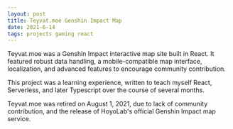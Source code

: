 ```yaml
---
layout: post
title: Teyvat.moe Genshin Impact Map
date: 2021-6-14
tags: projects gaming react
---
```


Teyvat.moe was a Genshin Impact interactive map site built in React. It featured robust data handling, a mobile-compatible map interface, localization, and advanced features to encourage community contribution.

This project was a learning experience, written to teach myself React, Serverless, and later Typescript over the course of several months.

Teyvat.moe was retired on August 1, 2021, due to lack of community contribution, and the release of HoyoLab's official Genshin Impact map service.
